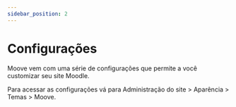 ```yaml
---
sidebar_position: 2
---
```


# Configurações

Moove vem com uma série de configurações que permite a você customizar seu site Moodle.

Para acessar as configurações vá para Administração do site > Aparência > Temas > Moove.
